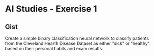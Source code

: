 # AI Studies - Exercise 1

## Gist

Create a simple binary classification neural network to classify patients from the Cleveland Hearth Disease Dataset as either "sick" or "healthy" based on their personal habits and exam results.
